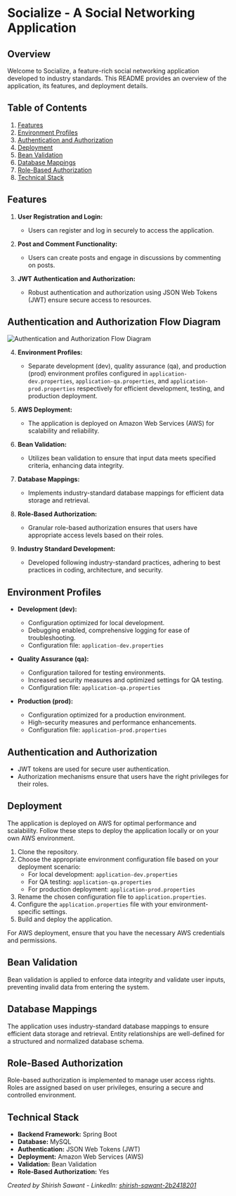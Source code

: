 # Socialize - A Social Networking Application

## Overview

Welcome to Socialize, a feature-rich social networking application developed to industry standards. This README provides an overview of the application, its features, and deployment details.

## Table of Contents

1. [Features](#features)
2. [Environment Profiles](#environment-profiles)
3. [Authentication and Authorization](#authentication-and-authorization)
4. [Deployment](#deployment)
5. [Bean Validation](#bean-validation)
6. [Database Mappings](#database-mappings)
7. [Role-Based Authorization](#role-based-authorization)
8. [Technical Stack](#technical-stack)

## Features

1. **User Registration and Login:**
   - Users can register and log in securely to access the application.

2. **Post and Comment Functionality:**
   - Users can create posts and engage in discussions by commenting on posts.

3. **JWT Authentication and Authorization:**
   - Robust authentication and authorization using JSON Web Tokens (JWT) ensure secure access to resources.

## Authentication and Authorization Flow Diagram

![Authentication and Authorization Flow Diagram](../../spring-boot-blog-application/spring-boot-blog-application/src/main/resources/Picsart_24-01-01_10-45-18-232.jpg)

4. **Environment Profiles:**
   - Separate development (dev), quality assurance (qa), and production (prod) environment profiles configured in `application-dev.properties`, `application-qa.properties`, and `application-prod.properties` respectively for efficient development, testing, and production deployment.

5. **AWS Deployment:**
   - The application is deployed on Amazon Web Services (AWS) for scalability and reliability.

6. **Bean Validation:**
   - Utilizes bean validation to ensure that input data meets specified criteria, enhancing data integrity.

7. **Database Mappings:**
   - Implements industry-standard database mappings for efficient data storage and retrieval.

8. **Role-Based Authorization:**
   - Granular role-based authorization ensures that users have appropriate access levels based on their roles.

9. **Industry Standard Development:**
   - Developed following industry-standard practices, adhering to best practices in coding, architecture, and security.

## Environment Profiles

- **Development (dev):**
  - Configuration optimized for local development.
  - Debugging enabled, comprehensive logging for ease of troubleshooting.
  - Configuration file: `application-dev.properties`

- **Quality Assurance (qa):**
  - Configuration tailored for testing environments.
  - Increased security measures and optimized settings for QA testing.
  - Configuration file: `application-qa.properties`

- **Production (prod):**
  - Configuration optimized for a production environment.
  - High-security measures and performance enhancements.
  - Configuration file: `application-prod.properties`

## Authentication and Authorization

- JWT tokens are used for secure user authentication.
- Authorization mechanisms ensure that users have the right privileges for their roles.

## Deployment

The application is deployed on AWS for optimal performance and scalability. Follow these steps to deploy the application locally or on your own AWS environment.

1. Clone the repository.
2. Choose the appropriate environment configuration file based on your deployment scenario:
   - For local development: `application-dev.properties`
   - For QA testing: `application-qa.properties`
   - For production deployment: `application-prod.properties`
3. Rename the chosen configuration file to `application.properties`.
4. Configure the `application.properties` file with your environment-specific settings.
5. Build and deploy the application.

For AWS deployment, ensure that you have the necessary AWS credentials and permissions.

## Bean Validation

Bean validation is applied to enforce data integrity and validate user inputs, preventing invalid data from entering the system.

## Database Mappings

The application uses industry-standard database mappings to ensure efficient data storage and retrieval. Entity relationships are well-defined for a structured and normalized database schema.

## Role-Based Authorization

Role-based authorization is implemented to manage user access rights. Roles are assigned based on user privileges, ensuring a secure and controlled environment.

## Technical Stack

- **Backend Framework:** Spring Boot
- **Database:** MySQL
- **Authentication:** JSON Web Tokens (JWT)
- **Deployment:** Amazon Web Services (AWS)
- **Validation:** Bean Validation
- **Role-Based Authorization:** Yes

*Created by Shirish Sawant - LinkedIn: [shirish-sawant-2b2418201](www.linkedin.com/in/shirish-sawant-2b2418201)*
